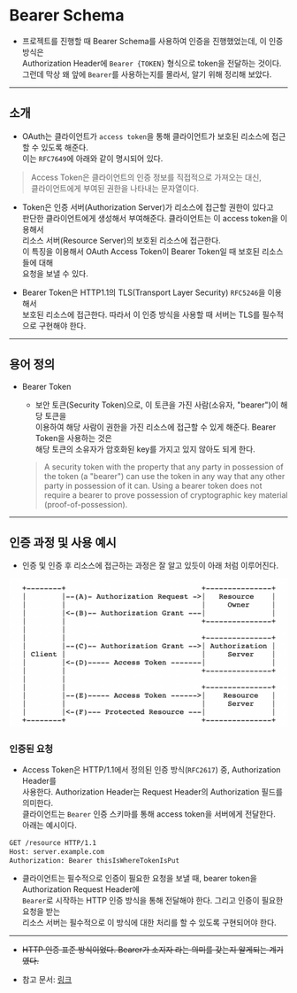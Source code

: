 # Bearer Schema

- 프로젝트를 진행할 때 Bearer Schema를 사용하여 인증을 진행했었는데, 이 인증 방식은  
  Authorization Header에 `Bearer {TOKEN}` 형식으로 token을 전달하는 것이다.  
  그런데 막상 왜 앞에 `Bearer`를 사용하는지를 몰라서, 알기 위해 정리해 보았다.

<hr/>

<h2>소개</h2>

- OAuth는 클라이언트가 `access token`을 통해 클라이언트가 보호된 리소스에 접근할 수 있도록 해준다.  
  이는 `RFC7649`에 아래와 같이 명시되어 있다.

> Access Token은 클라이언트의 인증 정보를 직접적으로 가져오는 대신,  
>  클라이언트에게 부여된 권한을 나타내는 문자열이다.

- Token은 인증 서버(Authorization Server)가 리소스에 접근할 권한이 있다고  
  판단한 클라이언트에게 생성해서 부여해준다. 클라이언트는 이 access token을 이용해서  
  리소스 서버(Resource Server)의 보호된 리소스에 접근한다.  
  이 특징을 이용해서 OAuth Access Token이 Bearer Token일 때 보호된 리소스들에 대해  
  요청을 보낼 수 있다.

- Bearer Token은 HTTP1.1의 TLS(Transport Layer Security) `RFC5246`을 이용해서  
  보호된 리소스에 접근한다. 따라서 이 인증 방식을 사용할 때 서버는 TLS를 필수적으로 구현해야 한다.

<hr/>

<h2>용어 정의</h2>

- Bearer Token

  - 보안 토큰(Security Token)으로, 이 토큰을 가진 사람(소유자, "bearer")이 해당 토큰을  
    이용하여 해당 사람이 권한을 가진 리소스에 접근할 수 있게 해준다. Bearer Token을 사용하는 것은  
    해당 토큰의 소유자가 암호화된 key를 가지고 있지 않아도 되게 한다.

  > A security token with the property that any party in possession of  
  > the token (a "bearer") can use the token in any way that any other  
  > party in possession of it can. Using a bearer token does not  
  > require a bearer to prove possession of cryptographic key material  
  > (proof-of-possession).

<hr/>

<h2>인증 과정 및 사용 예시</h2>

- 인증 및 인증 후 리소스에 접근하는 과정은 잘 알고 있듯이 아래 처럼 이루어진다.

![picture 1](../images/fdc746e62ae369abce2ef106c20705e9875b4e375fc86d4969ae411c7297a9a1.png)

<h3>인증된 요청</h3>

- Access Token은 HTTP/1.1에서 정의된 인증 방식(`RFC2617`) 중, Authorization Header를  
  사용한다. Authorization Header는 Request Header의 Authorization 필드를 의미한다.  
  클라이언트는 `Bearer` 인증 스키마를 통해 access token을 서버에게 전달한다.  
  아래는 예시이다.

```
GET /resource HTTP/1.1
Host: server.example.com
Authorization: Bearer thisIsWhereTokenIsPut
```

- 클라이언트는 필수적으로 인증이 필요한 요청을 보낼 때, bearer token을 Authorization Request Header에  
  `Bearer`로 시작하는 HTTP 인증 방식을 통해 전달해야 한다. 그리고 인증이 필요한 요청을 받는  
  리소스 서버는 필수적으로 이 방식에 대한 처리를 할 수 있도록 구현되어야 한다.

<hr/>

- ~~HTTP 인증 표준 방식이었다. Bearer가 소지자 라는 의미를 갖는지 알게되는 계기였다.~~

- 참고 문서: <a href="https://datatracker.ietf.org/doc/html/rfc6750">링크</a>
